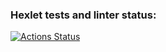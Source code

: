 ### Hexlet tests and linter status:
[![Actions Status](https://github.com/ArturAkhmetovSochi/java-project-72/actions/workflows/hexlet-check.yml/badge.svg)](https://github.com/ArturAkhmetovSochi/java-project-72/actions)